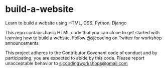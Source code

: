 # build-a-website
Learn to build a website using HTML, CSS, Python, Django

This repo contains basic HTML code that you can clone to get started with learning how to build a website. 
Follow @sjccoding on Twitter for workshop announcements 

This project adheres to the Contributor Covenant code of conduct and by participating, you are expected to abide by this code. Please report unacceptable behavior to sjccodingworkshops@gmail.com
